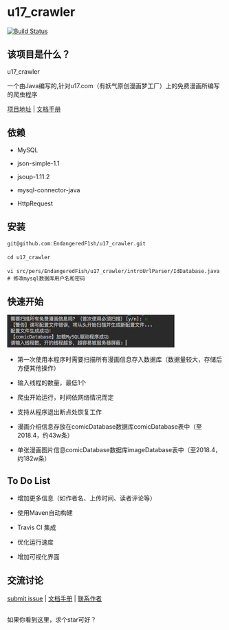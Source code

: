 u17_crawler
=================
[![Build Status](https://travis-ci.org/EndangeredF1sh/u17_crawler.svg?branch=master)](https://travis-ci.org/EndangeredF1sh/u17_crawler)

该项目是什么？
-----------------
u17_crawler 

一个由Java编写的,针对u17.com（有妖气原创漫画梦工厂）上的免费漫画所编写的爬虫程序

[项目地址](https://github.com/EndangeredF1sh/u17_crawler) | 
[文档手册](https://EndangeredF1sh.github.io/JavaDoc/)

依赖
-----------------

* MySQL

* json-simple-1.1

* jsoup-1.11.2

* mysql-connector-java

* HttpRequest

安装
------------------
```
git@github.com:EndangeredF1sh/u17_crawler.git

cd u17_crawler

vi src/pers/EndangeredFish/u17_crawler/introUrlParser/IdDatabase.java # 修改mysql数据库用户名和密码
```

快速开始
------------------
![](https://raw.githubusercontent.com/EndangeredF1sh/u17_crawler/master/image1.png)

* 第一次使用本程序时需要扫描所有漫画信息存入数据库（数据量较大，存储后方便其他操作）

* 输入线程的数量，最低1个

* 爬虫开始运行，时间依网络情况而定

* 支持从程序退出断点处恢复工作

* 漫画介绍信息存放在comicDatabase数据库comicDatabase表中（至2018.4，约43w条）

* 单张漫画图片信息comicDatabase数据库imageDatabase表中（至2018.4，约182w条）

To Do List
--------------------
* 增加更多信息（如作者名、上传时间、读者评论等）

* 使用Maven自动构建

* Travis CI 集成

* 优化运行速度

* 增加可视化界面

交流讨论
--------------------
[submit issue](https://github.com/EndangeredF1sh/u17_crawler/issues/new) |
[文档手册](http://github.endangeredf1sh.cn/JavaDoc/) | 
[联系作者](mailto:zwy346545141@gmail.com)

##
如果你看到这里，求个star可好？


